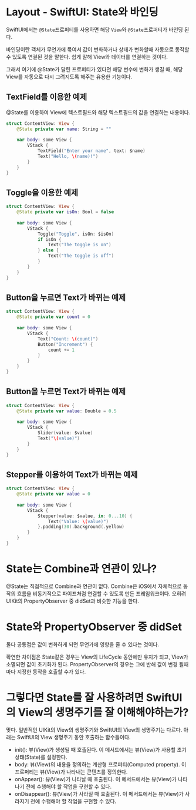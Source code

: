 # Layout - SwiftUI: State와 바인딩

SwiftUI에서는 `@State`프로퍼티를 사용하면 해당 `View`와 `@State`프로퍼티가 바인딩 된다.

바인딩이란 객체가 무언가에 묶여서 값이 변화하거나 상태가 변화할때 자동으로 동작할 수 있도록 연결된 것을 말한다.
쉽게 말해 View와 데이터를 연결하는 것이다.

그래서 여기에 @State가 달린 프로퍼티가 있다면 해당 변수에 변화가 생길 때, 해당View를 자동으로 다시 그려지도록 해주는 유용한 기능이다.

  
## TextField를 이용한 예제
@State를 이용하여 View에 텍스트필드와 해당 텍스트필드의 값을 연결하는 내용이다.

```swift
struct ContentView: View {
    @State private var name: String = ""
    
    var body: some View {
        VStack {
            TextField("Enter your name", text: $name)
            Text("Hello, \(name)!")
        }
    }
}
```

## Toggle을 이용한 예제
```swift
struct ContentView: View {
    @State private var isOn: Bool = false
    
    var body: some View {
        VStack {
            Toggle("Toggle", isOn: $isOn)
            if isOn {
                Text("The toggle is on")
            } else {
                Text("The toggle is off")
            }
        }
    }
}

```

## Button을 누르면 Text가 바뀌는 예제
```swift
struct ContentView: View {
    @State private var count = 0
    
    var body: some View {
        VStack {
            Text("Count: \(count)")
            Button("Increment") {
                count += 1
            }
        }
    }
}
```

## Button을 누르면 Text가 바뀌는 예제
```swift
struct ContentView: View {
    @State private var value: Double = 0.5
    
    var body: some View {
        VStack {
            Slider(value: $value)
            Text("\(value)")
        }
    }
}
```

## Stepper를 이용하여 Text가 바뀌는 예제
```swift
struct ContentView: View {
    @State private var value = 0
    
    var body: some View {
        VStack {
            Stepper(value: $value, in: 0...10) {
                Text("Value: \(value)")
            }.padding(30).background(.yellow)
        }
    }
}
```

# State는 Combine과 연관이 있나? 
@State는 직접적으로 Combine과 연관이 없다. Combine은 iOS에서 자체적으로 동작의 흐름을 비동기적으로 파이프처럼 연결할 수 있도록 만든 프레임워크이다. 오히려 UIKit의 PropertyObserver 중 didSet과 비슷한 기능을 한다.

# State와 PropertyObserver 중 didSet
둘다 공통점은 값이 변화하게 되면 무언가에 영향을 줄 수 있다는 것이다.

확연한 차이점은 State같은 경우는 View의 LifeCycle 동안에만 유지가 되고, View가 소멸되면 값이 초기화가 된다.
PropertyObserver의 경우는 그에 반해 값이 변경 될때마다 지정한 동작을 호출할 수가 있다.

# 그렇다면 State를 잘 사용하려면 SwiftUI의 View의 생명주기를 잘 이해해야하는가?
맞다. 일반적인 UIKit의 View의 생명주기와 SwiftUI의 View의 생명주기는 다르다.
아래는 SwiftUI의 View 생명주기 동안 호출하는 함수들이다.

- init(): 뷰(View)가 생성될 때 호출된다. 이 메서드에서는 뷰(View)가 사용할 초기 상태(State)를 설정한다.
- body: 뷰(View)의 내용을 정의하는 계산형 프로퍼티(Computed property). 이 프로퍼티는 뷰(View)가 나타내는 콘텐츠를 정의한다.
- onAppear(): 뷰(View)가 나타날 때 호출된다. 이 메서드에서는 뷰(View)가 나타나기 전에 수행해야 할 작업을 구현할 수 있다.
- onDisappear(): 뷰(View)가 사라질 때 호출된다. 이 메서드에서는 뷰(View)가 사라지기 전에 수행해야 할 작업을 구현할 수 있다.
